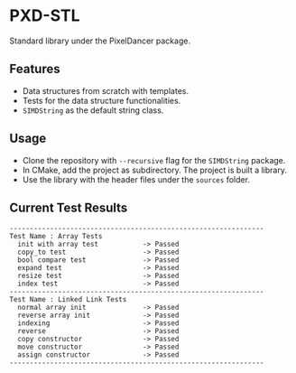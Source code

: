 # PXD-STL

Standard library under the PixelDancer package.

## Features

- Data structures from scratch with templates.
- Tests for the data structure functionalities.
- ```SIMDString``` as the default string class.

## Usage

- Clone the repository with ```--recursive``` flag for the ```SIMDString``` package.
- In CMake, add the project as subdirectory. The project is built a library.
- Use the library with the header files under the ```sources``` folder.

## Current Test Results

```
---------------------------------------------------------------
Test Name : Array Tests
  init with array test           -> Passed
  copy_to test                   -> Passed
  bool compare test              -> Passed
  expand test                    -> Passed
  resize test                    -> Passed
  index test                     -> Passed
---------------------------------------------------------------
Test Name : Linked Link Tests
  normal array init              -> Passed
  reverse array init             -> Passed
  indexing                       -> Passed
  reverse                        -> Passed
  copy constructor               -> Passed
  move constructor               -> Passed
  assign constructor             -> Passed
---------------------------------------------------------------
```